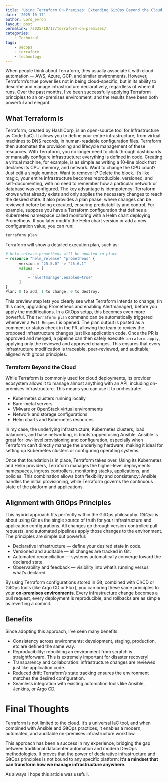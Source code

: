 ```yaml
---
title: 'Using Terraform On-Premises: Extending GitOps Beyond the Cloud'
date: '2025-10-17'
author: Lord_evron
layout: post
permalink: /2025/10/17/terraform-on-premises/
categories:
    - Technical
tags:
    - secops
    - terraform
    - technology
---
```

When people think about Terraform, they usually associate it with cloud automation — AWS, Azure, GCP, and similar environments. 
However, Terraform’s true power lies not in being cloud-specific, but in its ability to describe and manage infrastructure declaratively, regardless of where it runs. Over the past months, I’ve been successfully applying Terraform principles to an on-premises environment, and the results have been both powerful and elegant.

## What Terraform Is

Terraform, created by HashiCorp, is an open-source tool for Infrastructure as Code (IaC). It allows you to define your 
entire infrastructure, from virtual machines to DNS records, in human-readable configuration files. 
Terraform then automates the provisioning and lifecycle management of these resources.
With Terraform, you no longer need to click through dashboards or manually configure infrastructure: everything is defined in code. 
Creating a virtual machine, for example, is as simple as writing a 10-line block that declares its CPU, memory, and network. 
Want to change the CPU count? Just edit a single number. Want to remove it? Delete the block. 
It’s like magic, your entire infrastructure becomes reproducible, versioned, and self-documenting, with no need to 
remember how a particular network or database was configured.
The key advantage is idempotency: Terraform knows what already exists and only applies the necessary changes to reach the desired state. 
It also provides a plan phase, where changes can be reviewed before being executed, ensuring predictability and control.
For example, suppose you have a Terraform configuration that defines a Kubernetes namespace called monitoring with a 
Helm chart deploying Prometheus. If you later modify the Helm chart version or add a new configuration value, you can run:
```bash
terraform plan
```
Terraform will show a detailed execution plan, such as:

```terraform
# helm_release.prometheus will be updated in-place
~ resource "helm_release" "prometheus" {
      version = "25.5.0" -> "25.6.1"
      values  = [
          ...
          + "alertmanager.enabled=true"
      ]
}
Plan: 0 to add, 1 to change, 0 to destroy.
```
This preview step lets you clearly see what Terraform intends to change, (in this case, upgrading Prometheus and enabling 
Alertmanager), before you apply the modifications. In a GitOps setup, this becomes even more powerful. 
The `terraform plan` command can be automatically triggered whenever a `Pull Request` is opened. The plan output is 
posted as a comment or status check in the PR, allowing the team to review the proposed infrastructure changes just like application code.
Once the PR is approved and merged, a pipeline can then safely execute `terraform apply`, applying only the reviewed and approved changes. 
This ensures that every infrastructure modification is traceable, peer-reviewed, and auditable; aligned with gitops principles.

### Terraform Beyond the Cloud
While Terraform is commonly used for cloud deployments, its provider ecosystem allows it to manage almost anything with 
an API, including on-premises infrastructure. This means you can use it to orchestrate:
* Kubernetes clusters running locally
* Bare-metal servers
* VMware or OpenStack virtual environments
* Network and storage configurations
* Helm charts and Kubernetes resources

In my case, the underlying infrastructure, Kubernetes clusters, load balancers, and base networking, is bootstrapped using Ansible. 
Ansible is great for low-level provisioning and configuration, especially when Terraform can’t directly manage the underlying hardware,
making it ideal for setting up Kubernetes clusters or configuring operating systems.

Once that foundation is in place, Terraform takes over. Using its Kubernetes and Helm providers, Terraform manages the higher-level 
deployments: namespaces, ingress controllers, monitoring stacks, applications, and policies. This combination allows both flexibility and 
consistency: Ansible handles the initial provisioning, while Terraform governs the continuous state of the platform and applications.

## Alignment with GitOps Principles

This hybrid approach fits perfectly within the GitOps philosophy.
*GitOps* is about using Git as the single source of truth for your infrastructure and application configurations. 
All changes go through version-controlled pull requests, and automated pipelines apply those changes to the environment. 
The principles are simple but powerful:

* Declarative infrastructure — define your desired state in code.
* Versioned and auditable — all changes are tracked in Git.
* Automated reconciliation — systems automatically converge toward the declared state.
* Observability and feedback — visibility into what’s running versus what’s declared.

By using Terraform configurations stored in Git, combined with CI/CD or GitOps tools (like Argo CD or Flux), you can bring 
these same principles to your **on-premises environments**. Every infrastructure change becomes a pull request, 
every deployment is reproducible, and rollbacks are as simple as reverting a commit.

## Benefits
Since adopting this approach, I’ve seen many benefits:
* Consistency across environments: development, staging, production, etc are defined the same way.
* Reproducibility: rebuilding an environment from scratch is straightforward. This is extremely important for disaster recovery!
* Transparency and collaboration: infrastructure changes are reviewed just like application code.
* Reduced drift: Terraform’s state tracking ensures the environment matches the desired configuration.
* Seamless integration with existing automation tools like Ansible, Jenkins, or Argo CD.

# Final Thoughts

Terraform is not limited to the cloud. It’s a universal IaC tool, and when combined with Ansible and GitOps practices, 
it enables a modern, automated, and auditable on-premises infrastructure workflow.

This approach has been a success in my experience, bridging the gap between traditional datacenter automation 
and modern DevOps methodologies. It proves that the power of declarative infrastructure and GitOps 
principles is not bound to any specific platform: **it’s a mindset that can transform how we manage infrastructure anywhere**.

As always I hope this article was usefull.
